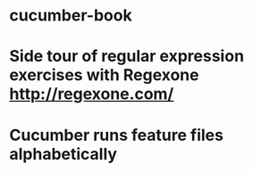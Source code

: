 # cucumber-book
# Side tour of regular expression exercises with Regexone http://regexone.com/
# Cucumber runs feature files alphabetically
